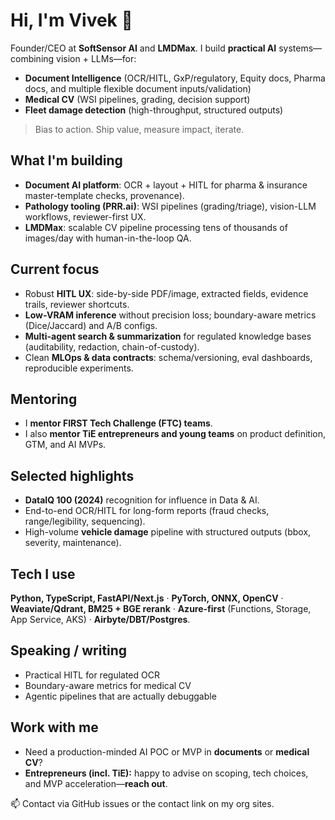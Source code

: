 # Hi, I'm Vivek 👋

Founder/CEO at **SoftSensor AI** and **LMDMax**. I build **practical AI** systems—combining vision + LLMs—for:
- **Document Intelligence** (OCR/HITL, GxP/regulatory, Equity docs, Pharma docs, and multiple flexible document inputs/validation)
- **Medical CV** (WSI pipelines, grading, decision support)
- **Fleet damage detection** (high-throughput, structured outputs)

> Bias to action. Ship value, measure impact, iterate.

## What I'm building
- **Document AI platform**: OCR + layout + HITL for pharma & insurance  master-template checks, provenance).
- **Pathology tooling (PRR.ai)**: WSI pipelines (grading/triage), vision-LLM workflows, reviewer-first UX.
- **LMDMax**: scalable CV pipeline processing tens of thousands of images/day with human-in-the-loop QA.

## Current focus
- Robust **HITL UX**: side-by-side PDF/image, extracted fields, evidence trails, reviewer shortcuts.
- **Low-VRAM inference** without precision loss; boundary-aware metrics (Dice/Jaccard) and A/B configs.
- **Multi-agent search & summarization** for regulated knowledge bases (auditability, redaction, chain-of-custody).
- Clean **MLOps & data contracts**: schema/versioning, eval dashboards, reproducible experiments.

## Mentoring
- I **mentor FIRST Tech Challenge (FTC) teams**.
- I also **mentor TiE entrepreneurs and young teams** on product definition, GTM, and AI MVPs.

## Selected highlights
- **DataIQ 100 (2024)** recognition for influence in Data & AI.
- End-to-end OCR/HITL for long-form reports (fraud checks, range/legibility, sequencing).
- High-volume **vehicle damage** pipeline with structured outputs (bbox, severity, maintenance).

## Tech I use
**Python, TypeScript, FastAPI/Next.js** · **PyTorch, ONNX, OpenCV** ·  
**Weaviate/Qdrant, BM25 + BGE rerank** · **Azure-first** (Functions, Storage, App Service, AKS) · **Airbyte/DBT/Postgres**.

## Speaking / writing
- Practical HITL for regulated OCR
- Boundary-aware metrics for medical CV
- Agentic pipelines that are actually debuggable

## Work with me
- Need a production-minded AI POC or MVP in **documents** or **medical CV**?
- **Entrepreneurs (incl. TiE):** happy to advise on scoping, tech choices, and MVP acceleration—**reach out**.

📫 Contact via GitHub issues or the contact link on my org sites.
